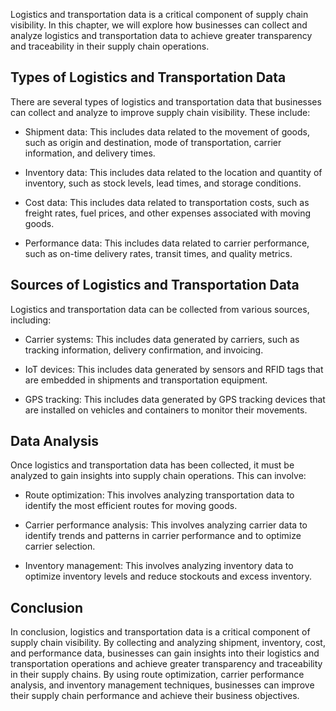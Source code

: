 
Logistics and transportation data is a critical component of supply chain visibility. In this chapter, we will explore how businesses can collect and analyze logistics and transportation data to achieve greater transparency and traceability in their supply chain operations.

Types of Logistics and Transportation Data
------------------------------------------

There are several types of logistics and transportation data that businesses can collect and analyze to improve supply chain visibility. These include:

* Shipment data: This includes data related to the movement of goods, such as origin and destination, mode of transportation, carrier information, and delivery times.

* Inventory data: This includes data related to the location and quantity of inventory, such as stock levels, lead times, and storage conditions.

* Cost data: This includes data related to transportation costs, such as freight rates, fuel prices, and other expenses associated with moving goods.

* Performance data: This includes data related to carrier performance, such as on-time delivery rates, transit times, and quality metrics.

Sources of Logistics and Transportation Data
--------------------------------------------

Logistics and transportation data can be collected from various sources, including:

* Carrier systems: This includes data generated by carriers, such as tracking information, delivery confirmation, and invoicing.

* IoT devices: This includes data generated by sensors and RFID tags that are embedded in shipments and transportation equipment.

* GPS tracking: This includes data generated by GPS tracking devices that are installed on vehicles and containers to monitor their movements.

Data Analysis
-------------

Once logistics and transportation data has been collected, it must be analyzed to gain insights into supply chain operations. This can involve:

* Route optimization: This involves analyzing transportation data to identify the most efficient routes for moving goods.

* Carrier performance analysis: This involves analyzing carrier data to identify trends and patterns in carrier performance and to optimize carrier selection.

* Inventory management: This involves analyzing inventory data to optimize inventory levels and reduce stockouts and excess inventory.

Conclusion
----------

In conclusion, logistics and transportation data is a critical component of supply chain visibility. By collecting and analyzing shipment, inventory, cost, and performance data, businesses can gain insights into their logistics and transportation operations and achieve greater transparency and traceability in their supply chains. By using route optimization, carrier performance analysis, and inventory management techniques, businesses can improve their supply chain performance and achieve their business objectives.
